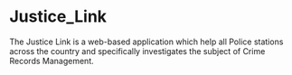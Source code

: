 # Justice_Link
The Justice Link is a web-based application which help all Police stations across the country and specifically investigates the subject of Crime Records Management.
